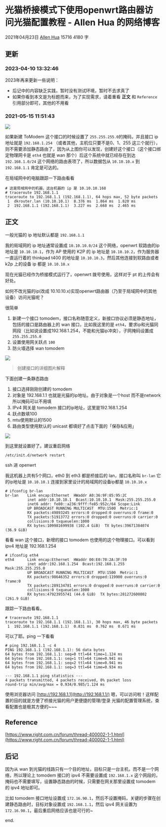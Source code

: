 # 光猫桥接模式下使用openwrt路由器访问光猫配置教程 - Allen Hua 的网络博客
2021年04月23日 [Allen Hua](https://hellodk.cn/author/1/ "作者：Allen Hua") 15716 4180 字

更新
--

### 2023-04-10 13:32:46

2023年再来更新一些说明：

*   后记中的内容缺乏实践，暂时没有测试环境，暂时不去求真了
*   如果你看到本文是为标题而来，为了实现需求，请着重看 **正文** 和 `Reference` 引用部分即可，其他的不用看

### 2021-05-15 11:51:43

![](https://fastly.jsdelivr.net/gh/hellodk34/image@main/img/20210515115118.png)

如果新建 ToModem 这个接口的时候设置了 `255.255.255.0`的掩码，并且接口 ip 地址就是 `192.168.1.254` （或者其他，主机位只要不是0、1、255 这三个就行），则不需要添加静态路由了，因为从上图你可以发现，创建好这个接口（这个接口绑定物理网卡是 `eth4` 也就是 wan 那个）后这个系统中就已经存在到达 `192.168.1.0/24` 这个网络的路由表项了，所以数据包从 `10.10.10.x` 到 `192.168.1.1` 肯定是可达的。

在局域网中的电脑跟踪一下路由看看

```null
# 这是局域网中的机器，这台机器的 ip 是 10.10.10.168
# traceroute 192.168.1.1
traceroute to 192.168.1.1 (192.168.1.1), 64 hops max, 52 byte packets
 1  dkrouter.lan (10.10.10.1)  8.376 ms  1.864 ms  1.820 ms
 2  192.168.1.1 (192.168.1.1)  3.227 ms  2.668 ms  2.465 ms
```

正文
--

一般光猫的 ip 地址默认都是 `192.168.1.1`

我的局域网的 ip 地址通常设置成 `10.10.10.0/24` 这个网络，openwrt 软路由的ip地址是 `10.10.10.1`，作为 AP 使用的 K2P 的 ip 地址是 `10.10.10.2`，作为服务器一直运行着的 thinkpad t400 的地址是 `10.10.10.3`，然后其他连接到软路由或者 k2p 上的设备 ip 都是 `10.10.10.x`

现在光猫已经作为桥接模式运行了，openwrt 拨号使用，这样对于 pt 的上传会有好处。

如何不改光猫的ip(改成 10.10.10.x)实现openwrt路由器（乃至于局域网中的其他设备）访问光猫呢？

很简单

1.  新建一个接口 tomodem，接口名称随意定义，新接口协议必须是静态地址，包括的接口是路由器上的 wan 接口，比如我这里的是 `eth4`，要求ip和光猫同网段（比如说设置成192.168.1.254，不能和光猫ip冲突），子网掩码设置成 `255.255.255.0`
2.  设置使用网关跃点 `100`
3.  防火墙选择 wan tomodem

![](https://fastly.jsdelivr.net/gh/hellodk34/image@main/img/tomodem1.jpg)

> 创建接口的详细图片解释

下面创建一条静态路由

1.  接口选择刚刚创建的 tomodem
2.  对象是 192.168.1.1 也就是光猫的ip地址。由于对象是一个host 而不是network 所以掩码可以不用填
3.  IPv4 网关是 tomodem 接口的ip地址，这里是192.168.1.254
4.  跃点数填100
5.  mtu使用默认的1500
6.  路由类型使用默认的 unicast 都填好了点击下面的「保存&应用」

![](https://fastly.jsdelivr.net/gh/hellodk34/image@main/img/20210423150006.png)

到这里就设置好了。建议重启网络

```null
/etc/init.d/network restart
```

ssh 进 openwrt

我这机器上共有5个网口，eth0 到 eth3 都是桥接后的 lan，接口名称叫 `br-lan` 它的ip地址是 `10.10.10.1` 连接到家里设计的局域网的设备ip都是 `10.10.10.x`

```null
# ifconfig br-lan
br-lan    Link encap:Ethernet  HWaddr A0:36:9F:85:95:2C  
          inet addr:10.10.10.1  Bcast:10.10.10.1  Mask:255.255.255.0
          inet6 addr: fe80::a236:9fff:fe85:952c/64 Scope:Link
          UP BROADCAST RUNNING MULTICAST  MTU:1500  Metric:1
          RX packets:49893245 errors:0 dropped:0 overruns:0 frame:0
          TX packets:51913772 errors:0 dropped:0 overruns:0 carrier:0
          collisions:0 txqueuelen:1000 
          RX bytes:109981699938 (102.4 GiB)  TX bytes:39671384074 (36.9 GiB)
```

看看 wan 这个接口，新增的接口 tomodem 也使用的这个物理接口。可以看到 ipv4 地址是 192.168.1.254

```null
# ifconfig eth4
eth4      Link encap:Ethernet  HWaddr 00:E0:70:2A:3F:59  
          inet addr:192.168.1.254  Bcast:192.168.1.255  Mask:255.255.255.0
          UP BROADCAST RUNNING MULTICAST  MTU:1500  Metric:1
          RX packets:98646352 errors:0 dropped:119900 overruns:0 frame:0
          TX packets:289134781 errors:0 dropped:0 overruns:0 carrier:0
          collisions:0 txqueuelen:1000 
          RX bytes:47923955741 (44.6 GiB)  TX bytes:281272600802 (261.9 GiB)
```

跟踪一下路由看看。

```null
# traceroute 192.168.1.1
traceroute to 192.168.1.1 (192.168.1.1), 30 hops max, 46 byte packets
 1  192.168.1.1 (192.168.1.1)  0.831 ms  0.762 ms  0.671 ms
```

可以了耶。ping 一下看看

```null
# ping 192.168.1.1 -c 4
PING 192.168.1.1 (192.168.1.1): 56 data bytes
64 bytes from 192.168.1.1: seq=0 ttl=64 time=1.124 ms
64 bytes from 192.168.1.1: seq=1 ttl=64 time=0.941 ms
64 bytes from 192.168.1.1: seq=2 ttl=64 time=0.941 ms
64 bytes from 192.168.1.1: seq=3 ttl=64 time=0.934 ms

--- 192.168.1.1 ping statistics ---
4 packets transmitted, 4 packets received, 0% packet loss
round-trip min/avg/max = 0.934/0.985/1.124 ms
```

使用浏览器访问 [http://192.168.1.1](http://192.168.1.1/) 嗯，可以访问啦！这样配置的目的就是方便了桥接光猫的用户更便捷的管理/登录 光猫的配置管理系统，查看配置也是极其方便的~~~

Reference
---------

[https://www.right.com.cn/forum/thread-400002-1-1.html](https://www.right.com.cn/forum/thread-400002-1-1.html)

后记
--

因为从 wan 到光猫的线路只有一个目的地址，目标只是一台主机，而不是一个网络，所以理论上 tomodem 接口的 ipv4 不需要设置成 `192.168.1.x` 这个网段的，掩码也不需要填写，设置静态路由的时候，只需要在网关那里设置成 tomodem 的 ipv4 地址即可。

比如 tomodem 接口地址设置成 `172.16.90.1`，然后不设置掩码，关键的步骤在创建静态路由时，目标对象设置成 `192.168.1.1`，然后 ipv4 网关设置为 `172.16.90.1`，最后重启网络应该也是可行的~

end.
